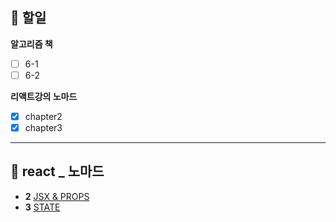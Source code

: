 ## 📄 할일
**알고리즘 책**
- [ ] 6-1 
- [ ] 6-2 

**리액트강의 노마드**
- [x] chapter2 
- [x] chapter3

---

## 💫 react _ 노마드
- **2** [JSX & PROPS](https://github.com/gay0ung/react_note/commit/4cae46f661997d9ee35b95132a4448a3ddd36680)
- **3** [STATE](https://github.com/gay0ung/react_note/commit/1eeb21d358aa79242f62839fb845a861ba57051d)
